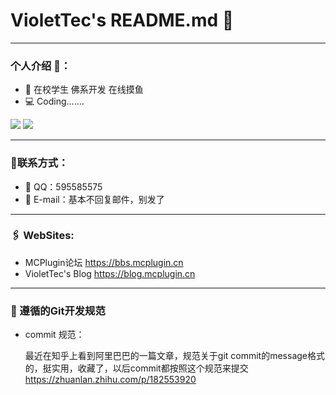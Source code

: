 # VioletTec's README.md 👋
---
### 个人介绍 🗿：
- 🏫 在校学生 佛系开发 在线摸鱼
- 💻 Coding.......

![](https://raw.githubusercontent.com/KeKe12030/github-stats/4439acdcf62d853e8c54b7a15507c0a74a6db07b/generated/languages.svg)
![](https://raw.githubusercontent.com/KeKe12030/github-stats/4439acdcf62d853e8c54b7a15507c0a74a6db07b/generated/overview.svg)

---
### 📝联系方式：
- 📡 QQ：595585575
- 📧 E-mail：基本不回复邮件，别发了

---
### 🖇  WebSites:
- MCPlugin论坛 <https://bbs.mcplugin.cn>
- VioletTec's Blog <https://blog.mcplugin.cn>

---

### 📕 遵循的Git开发规范

+ commit 规范：

  最近在知乎上看到阿里巴巴的一篇文章，规范关于git commit的message格式的，挺实用，收藏了，以后commit都按照这个规范来提交
  https://zhuanlan.zhihu.com/p/182553920


